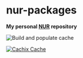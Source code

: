 # nur-packages

**My personal [NUR](https://github.com/nix-community/NUR) repository**

![Build and populate cache](https://github.com/toyvo/nur-packages/workflows/Build%20and%20populate%20cache/badge.svg)

[![Cachix Cache](https://img.shields.io/badge/cachix-toyvo-blue.svg)](https://toyvo.cachix.org)

